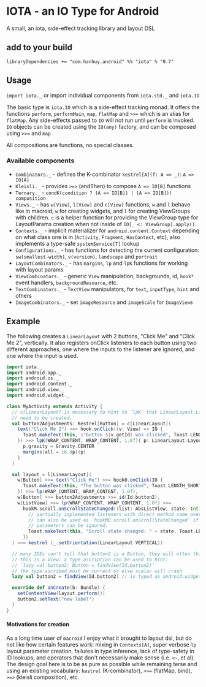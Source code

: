 # IOTA - an IO Type for Android

A small, an iota, side-effect tracking library and layout DSL

## add to your build

`libraryDependencies += "com.hanhuy.android" %% "iota" % "0.7"`

## Usage

`import iota._` or import individual components from `iota.std._` and `iota.IO`

The basic type is `iota.IO` which is a side-effect tracking monad. It offers
the functions `perform`, `performMain`, `map`, `flatMap` and `>>=` which is an
alias for `flatMap`. Any side-effects passed to `IO` will not run until
`perform` is invoked. `IO` objects can be created using the `IO(any)` factory,
and can be composed using `>>=` and `map`

All compositions are functions, no special classes.

### Available components

* `Combinators._` - defines the K-combinator `kestrel[A](f: A => _)`: `A => IO[A]`
* `Kleisli._` - provides `>=>` (andThen) to compose `A => IO[B]` functions
* `Ternary._` - `condK(condition ? (A => IO[B]) | (A => IO[B])) composition`
* `Views._` - has `w[View]`, `l[View]` and `c[View]` functions, `w` and `l`
  behave like in macroid, `w` for creating widgets, and `l` for creating
  ViewGroups with children. `c` is a helper function for providing the ViewGroup
  type for LayoutParams creation when not inside of `IO[_ <: ViewGroup].apply()`.
* `Contexts._` - implicit materializer for `android.content.Context` depending
  on what class one is in (`Activity`, `Fragment`, `HasContext`, etc), also
  implements a type-safe `systemService[T]` lookup
* `Configurations._` - has functions for detecting the current configuration:
  `sw(smallest-width)`, `v(version)`, `landscape` and `portrait`
* `LayoutCombinators._` - has `margins`, `lp` and `lpK` functions for working
  with layout params
* `ViewCombinators._` - generic `View` manipulation, backgrounds, id, `hook*`
  event handlers, `backgroundResource`, etc.
* `TextCombinators._` - `TextView` manipulators, for `text`, `inputType`,
  `hint` and others
* `ImageCombinators._` - set `imageResource` and `imageScale` for `ImageView`s

## Example

The following creates a `LinearLayout` with 2 buttons, "Click Me" and
"Click Me 2", vertically. It also registers onClick listeners to each button
using two different approaches, one where the inputs to the listener are
ignored, and one where the input is used.

```scala
import iota._
import android.app._
import android.os._
import android.content._
import android.view._
import android.widget._

class MyActivity extends Activity {
  // c[LinearLayout] is necessary to hint to `lpK` that LinearLayout.LayoutParams
  // need to be created.
  val button2Adjustments: Kestrel[Button] = c[LinearLayout](
    text("Click Me 2") >=> hook.onClick((v: View) => IO {
      Toast.makeText(this, s"button ${v.getId} was clicked", Toast.LENGTH_SHORT).show()
    }) >=> lpK(WRAP_CONTENT, WRAP_CONTENT, 1.0f){ p: LinearLayout.LayoutParams =>
      p.gravity = Gravity.CENTER
      margins(all = 16.dp)(p)
    }
  )

  val layout = l[LinearLayout](
    w[Button] >>= text("Click Me") >>= hook0.onClick(IO {
      Toast.makeText(this, "The button was clicked", Toast.LENGTH_SHORT).show()
    }) >>= lp(WRAP_CONTENT, WRAP_CONTENT, 1.0f),
    w[Button] >>= button2Adjustments >>= id(Id.button2),
    w[ListView] >>= lp(WRAP_CONTENT, WRAP_CONTENT, 1.0f) >>=
      hookM.scroll.onScrollStateChanged((list: AbsListView, state: Int) => IO {
        // partially implemented listeners with direct method name overrides
        // can also be used as `hookM0.scroll.onScrollStateChanged` if the input
        // parameters can be ignored.
        Toast.makeText(this, "Scroll state changed: " + state, Toast.LENGTH_SHORT).show()
      })
  ) >>= kestrel (_.setOrientation(LinearLayout.VERTICAL))

  // many IDEs can't tell that button2 is a Button, they will often think that
  // this is a View; a type ascription can be used to hint:
  // `lazy val button2: Button = findView(Id.button2)`
  // the type ascribed must be correct or else scalac will crash
  lazy val button2 = findView(Id.button2) // is typed as android.widget.Button

  override def onCreate(b: Bundle) {
    setContentView(layout.perform())
    button2.setText("new label")
  }
}
```

#### Motivations for creation

As a long time user of `macroid` I enjoy what it brought to layout dsl, but do
not like how certain features work: mixing in `Contexts[A]`, super verbose `lp`
layout parameter creation, failures in type inference, lack of type-safety in
ID lookups, and operators that don't necessarily make sense (i.e. `<~`, et al).
The design goal here is to be as pure as possible while remaining terse and
using an existing vocabulary: `kestrel` (K-combinator), `>>=` (flatMap, bind),
`>=>` (kleisli composition), etc.
